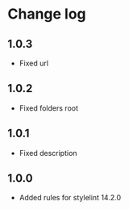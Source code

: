 # Change log
## 1.0.3
- Fixed url

## 1.0.2
- Fixed folders root

## 1.0.1
- Fixed description

## 1.0.0
- Added rules for stylelint 14.2.0
